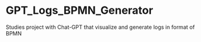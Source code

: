 # GPT_Logs_BPMN_Generator
Studies project with Chat-GPT that visualize and generate logs in format of BPMN
